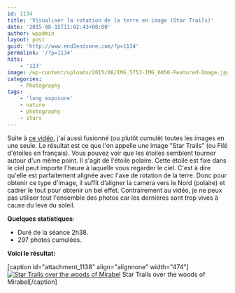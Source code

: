 ```yaml
---
id: 1134
title: 'Visualiser la rotation de la terre en image (Star Trails)'
date: '2015-08-15T11:02:43+00:00'
author: wpadmin
layout: post
guid: 'http://www.end2endzone.com/?p=1134'
permalink: '/?p=1134'
hits:
    - '123'
image: /wp-content/uploads/2015/08/IMG_5753-IMG_6050-Featured-Image.jpg
categories:
    - Photography
tags:
    - 'long exposure'
    - nature
    - photography
    - stars
---
```


Suite à [ce vidéo](/visualiser-la-rotation-de-la-terre-en-video/), j'ai aussi fusionné (ou plutôt cumulé) toutes les images en une seule. Le résultat est ce que l'on appelle une image "Star Trails" (ou Filé d'étoiles en français). Vous pouvez voir que les étoiles semblent tourner autour d'un même point. Il s'agit de l'étoile polaire. Cette étoile est fixe dans le ciel peut importe l'heure à laquelle vous regarder le ciel. C'est à dire qu'elle est parfaitement alignée avec l'axe de rotation de la terre. Donc pour obtenir ce type d'image, il suffit d’aligner la camera vers le Nord (polaire) et cadrer le tout pour obtenir un bel effet. Contrairement au vidéo, je ne peux pas utiliser tout l'ensemble des photos car les dernières sont trop vives à cause du levé du soleil.

**Quelques statistiques**:

- Duré de la séance 2h38.
- 297 photos cumulées.

**Voici le résultat:**

\[caption id="attachment\_1138" align="alignnone" width="474"\][![Star Trails over the woods of Mirabel](https://www.end2endzone.com/wp-content/uploads/2015/08/StarStaX_IMG_5753-IMG_6050_lighten_e2ez-672x448.jpg)](https://www.flickr.com/photos/154618444@N05/37690259711/in/dateposted-public/) Star Trails over the woods of Mirabel\[/caption\]
